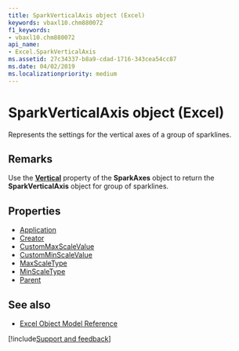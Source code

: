```yaml
---
title: SparkVerticalAxis object (Excel)
keywords: vbaxl10.chm880072
f1_keywords:
- vbaxl10.chm880072
api_name:
- Excel.SparkVerticalAxis
ms.assetid: 27c34337-b8a9-cdad-1716-343cea54cc87
ms.date: 04/02/2019
ms.localizationpriority: medium
---
```



# SparkVerticalAxis object (Excel)

Represents the settings for the vertical axes of a group of sparklines.


## Remarks

Use the **[Vertical](Excel.SparkAxes.Vertical.md)** property of the **SparkAxes** object to return the **SparkVerticalAxis** object for group of sparklines.

## Properties

- [Application](Excel.SparkVerticalAxis.Application.md)
- [Creator](Excel.SparkVerticalAxis.Creator.md)
- [CustomMaxScaleValue](Excel.SparkVerticalAxis.CustomMaxScaleValue.md)
- [CustomMinScaleValue](Excel.SparkVerticalAxis.CustomMinScaleValue.md)
- [MaxScaleType](Excel.SparkVerticalAxis.MaxScaleType.md)
- [MinScaleType](Excel.SparkVerticalAxis.MinScaleType.md)
- [Parent](Excel.SparkVerticalAxis.Parent.md)

## See also

- [Excel Object Model Reference](overview/Excel/object-model.md)

[!include[Support and feedback](~/includes/feedback-boilerplate.md)]